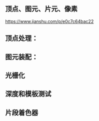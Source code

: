 ## 顶点、图元、片元、像素
https://www.jianshu.com/p/e0c7c64bac22

## 顶点处理：

## 图元装配：

## 光栅化

## 深度和模板测试
## 片段着色器